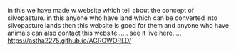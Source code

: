 in this we have made w website which tell about the concept of silvopasture. in this anyone who have land which can be converted into silvopasture lands then this website is good for them and anyone who have animals can also contact this website......
see it live here.....
https://astha2275.github.io/AGROWORLD/
